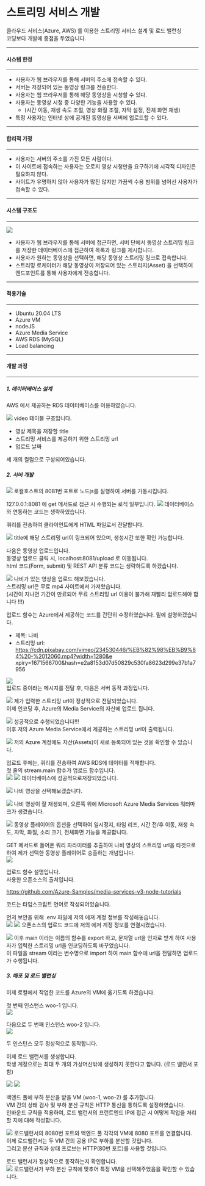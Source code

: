 # 스트리밍 서비스 개발

클라우드 서비스(Azure, AWS) 를 이용한 스트리밍 서비스 설계 및 로드 밸런싱  
코딩보다 개발에 중점을 두었습니다.

---
#### 시스템 한정
---
- 사용자가 웹 브라우저를 통해 서버의 주소에 접속할 수 있다.
- 서버는 저장되어 있는 동영상 링크를 전송한다.
- 사용자는 웹 브라우저를 통해 해당 동영상을 시청할 수 있다.
- 사용자는 동영상 시청 중 다양한 기능을 사용할 수 있다.
  - (시간 이동, 재생 속도 조절, 영상 화질 조절, 자막 설정, 전체 화면 재생)
- 특정 사용자는 인터넷 상에 공개된 동영상을 서버에 업로드할 수 있다.

---
#### 합리적 가정
---
- 사용자는 서버의 주소를 가진 모든 사람이다.
- 이 사이트에 접속하는 사용자는 오로지 영상 시청만을 요구하기에 시각적 디자인은 필요하지 않다.
- 사이트가 유명하지 않아 사용자가 많진 않지만 가끔씩 수용 범위를 넘어선 사용자가 접속할 수 있다.

---
#### 시스템 구조도
---

![](https://user-images.githubusercontent.com/53927414/209428690-171c32e8-d0ac-4f9c-a1ec-1e75c551376f.png)

- 사용자가 웹 브라우저를 통해 서버에 접근하면, 서버 단에서 동영상 스트리밍 링크를 저장한 데이터베이스에 접근하여 목록과 링크를 제시합니다.
- 사용자가 원하는 동영상을 선택하면, 해당 동영상 스트리밍 링크로 접속합니다.
- 스트리밍 로케이터가 해당 동영상이 저장되어 있는 스토리지(Asset) 을 선택하여 엔드포인트를 통해 사용자에게 전송합니다.



---
#### 적용기술
---
- Ubuntu 20.04 LTS
- Azure VM
- nodeJS
- Azure Media Service
- AWS RDS (MySQL)
- Load balancing

---
#### 개발 과정
---
##### 1. 데이터베이스 설계
AWS 에서 제공하는 RDS 데이터베이스를 이용하였습니다.

![](https://user-images.githubusercontent.com/53927414/209428874-97f25048-165b-4049-8706-209a5c879eb8.png)
video 테이블 구조입니다.

- 영상 제목을 저장할 title
- 스트리밍 서비스를 제공하기 위한 스트리밍 url
- 업로드 날짜

세 개의 컬럼으로 구성되어있습니다.<p>

##### 2. 서버 개발
![](https://user-images.githubusercontent.com/53927414/209429394-fe19bd1c-3595-4807-bb39-6a79361fdf6a.png)
로컬호스트의 8081번 포트로 노드js를 실행하여 서버를 가동시킵니다.<p>

127.0.0.1:8081 에 get 메서드로 접근 시 수행되는 로직 일부입니다.
![](https://user-images.githubusercontent.com/53927414/209429399-fd40482c-9ea1-4bc2-983a-610f85719fa2.png)
데이터베이스와 연동하는 코드는 생략하였습니다.<p>
쿼리를 전송하여 클라이언트에게 HTML 파일로서 전달합니다.<p>

![](https://user-images.githubusercontent.com/53927414/209429449-0a425d9d-8474-4295-a3ba-ee2b5f81df2b.png)
title에 해당 스트리밍 url이 링크되어 있으며, 생성시간 또한 확인 가능합니다.

다음은 동영상 업로드입니다.  
동영상 업로드 클릭 시, localhost:8081/upload 로 이동됩니다.  
html 코드(Form, submit) 및 REST API 분류 코드는 생략하도록 하겠습니다.

![](https://user-images.githubusercontent.com/53927414/209429493-3dd7fbe7-0de3-4427-9f58-a2b24d363c9e.png)
나비가 있는 영상을 업로드 해보겠습니다.  
스트리밍 url은 무료 mp4 사이트에서 가져왔습니다.  
(시간이 지나면 기간이 만료되어 무료 스트리밍 url 이용이 불가해 재빨리 업로드해야 합니다 !!!)  

업로드 함수는 Azure에서 제공하는 코드를 간단히 수정하였습니다. 밑에 설명하겠습니다.

- 제목: 나비
- 스트리밍 url: https://cdn.pixabay.com/vimeo/234530446/%EB%82%98%EB%B9%84%20-%2012060.mp4?width=1280&e xpiry=1671566700&hash=e2a8153d07d50829c530fa8623d299e37b1a7956

![](https://user-images.githubusercontent.com/53927414/209429502-a69d8440-48de-44f5-80a1-fdfaaeca8807.png)  
업로드 중이라는 메시지를 전달 후, 다음은 서버 동작 과정입니다.  

![](https://user-images.githubusercontent.com/53927414/209429506-609d37e2-de67-49e6-ada7-862c756f42ba.png)
제가 입력한 스트리밍 url이 정상적으로 전달되었습니다.  
이제 인코딩 후, Azure의 Media Service의 자산에 업로드 됩니다.  

![](https://user-images.githubusercontent.com/53927414/209429563-bce8099f-d597-40ee-bf81-b5180a97cdda.png)
성공적으로 수행되었습니다!!!  
이후 저의 Azure Media Service에서 제공하는 스트리밍 url이 출력됩니다.  

![](https://user-images.githubusercontent.com/53927414/209429567-8c89f56e-c416-4299-ad35-e7b916bd3c4f.png)
저의 Azure 계정에도 자산(Assets)이 새로 등록되어 있는 것을 확인할 수 있습니다.  

업로드 후에는, 쿼리를 전송하여 AWS RDS에 데이터를 적재합니다.  
첫 줄의 stream.main 함수가 업로드 함수입니다.  
![](https://user-images.githubusercontent.com/53927414/209429618-b44a1359-ea1d-4828-a380-c1b53fc94b42.png)
![](https://user-images.githubusercontent.com/53927414/209429625-aa3629ed-b8d5-44cf-9a27-389f6c7b9b11.png)
데이터베이스에 성공적으로저장되었습니다.  

![](https://user-images.githubusercontent.com/53927414/209429757-8744aa4d-e4e3-4cf1-ae20-cc4aa720491d.png)
나비 영상을 선택해보겠습니다.  

![](https://user-images.githubusercontent.com/53927414/209429768-7d7a5b92-c5a5-4419-b343-9ece82e8bffd.png)
나비 영상이 잘 재생되며, 오른쪽 위에 Microsoft Azure Media Services 워터마크가 생겼습니다.  

![](https://user-images.githubusercontent.com/53927414/209429770-7126e00c-65ab-4c8e-96d8-c92ce45b0e0e.png)
동영상 플레이어의 옵션을 선택하여 일시정지, 타임 리프, 시간 전/후 이동, 재생 속도, 자막, 화질, 소리 크기, 전체화면 기능을 제공합니다.  

GET 메서드로 들어온 쿼리 파라미터를 추출하여 나비 영상의 스트리밍 url을 타겟으로 하여 제가 선택한 동영상 플레이어로 송출하는 개념입니다.  
![](https://user-images.githubusercontent.com/53927414/209429794-8aaafb7a-a814-4dce-bf49-53bf7178c37e.png)


업로드 함수 설명입니다.  
사용한 오픈소스의 출처입니다.  

https://github.com/Azure-Samples/media-services-v3-node-tutorials

코드는 타입스크립트 언어로 작성되어있습니다.  


먼저 보안을 위해 .env 파일에 저의 에져 계정 정보를 작성해놓습니다.  
![](https://user-images.githubusercontent.com/53927414/209429797-de755c1b-7b2c-470c-acd8-31ccd206804a.png)
![](https://user-images.githubusercontent.com/53927414/209429846-8ac8cfb6-a45e-401e-bd70-5746cf122690.png)
오픈소스의 업로드 코드에 저의 에저 계정 정보를 연결시켰습니다.  

![](https://user-images.githubusercontent.com/53927414/209429848-ed11d584-ea86-4bf4-b04b-0fd4a40998c0.png)
이후 main 이라는 이름의 함수를 export 하고, 문자열 url을 인자로 받게 하여 사용자가 입력한 스트리밍 url을 인코딩하도록 바꾸었습니다.  
이 파일을 stream 이라는 변수명으로 import 하여 main 함수에 url을 전달하면 업로드가 수행됩니다.  

##### 3. 배포 및 로드 밸런싱
이제 로컬에서 작업한 코드를 Azure의 VM에 옮기도록 하겠습니다.  

첫 번째 인스턴스 woo-1 입니다.  
![](https://user-images.githubusercontent.com/53927414/209429895-fb836c4d-5165-4f8e-838a-d78997b13ae8.png)

다음으로 두 번째 인스턴스 woo-2 입니다.  
![](https://user-images.githubusercontent.com/53927414/209429896-605c786f-1537-4930-b9d1-9e582430f2bb.png)

두 인스턴스 모두 정상적으로 동작합니다.  

이제 로드 밸런서를 생성합니다.  
학생 계정으로는 최대 두 개의 가상머신밖에 생성하지 못한다고 합니다. (로드 밸런서 포함)

![](https://user-images.githubusercontent.com/53927414/209429924-298d7866-46a2-4412-9e97-c5d65565c36f.png)
![](https://user-images.githubusercontent.com/53927414/209429925-e5f75c8a-58b3-4528-9873-76bc11cbb642.png)

백엔드 풀에 부하 분산을 받을 VM (woo-1, woo-2) 를 추가합니다.  
VM 간의 상태 검사 및 부하 분산 규칙은 HTTP 통신을 통하도록 설정하였습니다.  
인바운드 규칙을 적용하여, 로드 밸런서의 프런트엔드 IP에 접근 시 어떻게 작업을 처리할 지에 대해 작성합니다.   

![](https://user-images.githubusercontent.com/53927414/209429949-0cd85dcf-927a-41d6-aa13-d5d5fffad52e.png)
로드밸런서의 8080번 포트와 백엔드 풀 각각의 VM에 8080 포트를 연결합니다.  
이제 로드밸런서는 두 VM 간의 공용 IP로 부하를 분산할 것입니다.  
그리고 분산 규칙과 상태 프로브는 HTTP(80번 포트)를 사용할 것입니다.  

로드 밸런서가 정상적으로 동작하는지 확인합니다.  
![](https://user-images.githubusercontent.com/53927414/209429951-9dcd4c59-6ff4-411f-bf2b-1b892212ef16.png)
로드밸런서가 부하 분산 규칙에 맞추어 특정 VM을 선택해주었음을 확인할 수 있습니다.
